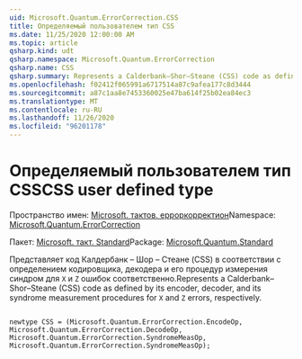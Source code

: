 ```yaml
---
uid: Microsoft.Quantum.ErrorCorrection.CSS
title: Определяемый пользователем тип CSS
ms.date: 11/25/2020 12:00:00 AM
ms.topic: article
qsharp.kind: udt
qsharp.namespace: Microsoft.Quantum.ErrorCorrection
qsharp.name: CSS
qsharp.summary: Represents a Calderbank–Shor–Steane (CSS) code as defined by its encoder, decoder, and its syndrome measurement procedures for `X` and `Z` errors, respectively.
ms.openlocfilehash: f02412f065991a6717514a87c9afea177c8d3444
ms.sourcegitcommit: a87c1aa8e7453360025e47ba614f25b02ea84ec3
ms.translationtype: MT
ms.contentlocale: ru-RU
ms.lasthandoff: 11/26/2020
ms.locfileid: "96201178"
---
```

# <a name="css-user-defined-type"></a><span data-ttu-id="31981-102">Определяемый пользователем тип CSS</span><span class="sxs-lookup"><span data-stu-id="31981-102">CSS user defined type</span></span>

<span data-ttu-id="31981-103">Пространство имен: [Microsoft. тактов. ерроркорректион](xref:Microsoft.Quantum.ErrorCorrection)</span><span class="sxs-lookup"><span data-stu-id="31981-103">Namespace: [Microsoft.Quantum.ErrorCorrection](xref:Microsoft.Quantum.ErrorCorrection)</span></span>

<span data-ttu-id="31981-104">Пакет: [Microsoft. такт. Standard](https://nuget.org/packages/Microsoft.Quantum.Standard)</span><span class="sxs-lookup"><span data-stu-id="31981-104">Package: [Microsoft.Quantum.Standard](https://nuget.org/packages/Microsoft.Quantum.Standard)</span></span>


<span data-ttu-id="31981-105">Представляет код Калдербанк – Шор – Стеане (CSS) в соответствии с определением кодировщика, декодера и его процедур измерения синдром для `X` и `Z` ошибок соответственно.</span><span class="sxs-lookup"><span data-stu-id="31981-105">Represents a Calderbank–Shor–Steane (CSS) code as defined by its encoder, decoder, and its syndrome measurement procedures for `X` and `Z` errors, respectively.</span></span>

```qsharp

newtype CSS = (Microsoft.Quantum.ErrorCorrection.EncodeOp, Microsoft.Quantum.ErrorCorrection.DecodeOp, Microsoft.Quantum.ErrorCorrection.SyndromeMeasOp, Microsoft.Quantum.ErrorCorrection.SyndromeMeasOp);
```

